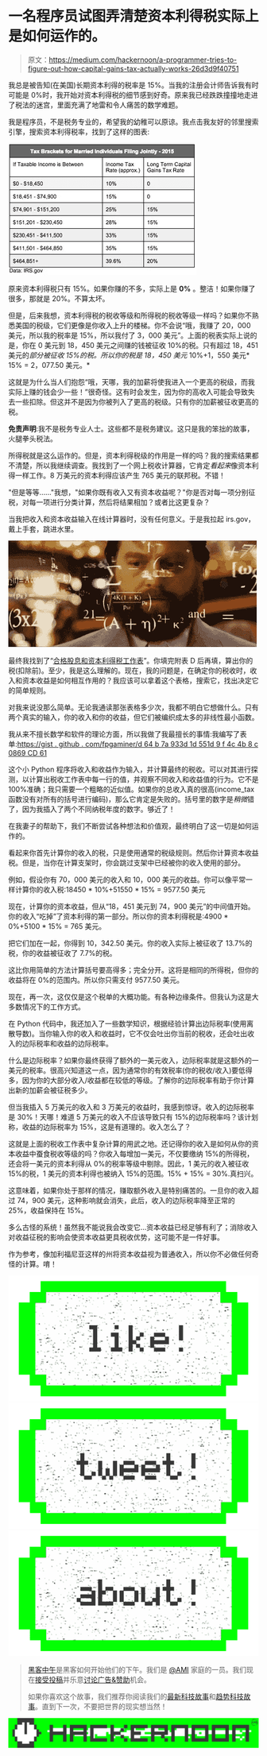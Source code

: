 # 一名程序员试图弄清楚资本利得税实际上是如何运作的。

> 原文：<https://medium.com/hackernoon/a-programmer-tries-to-figure-out-how-capital-gains-tax-actually-works-26d3d9f40751>

我总是被告知(在美国)长期资本利得的税率是 15%。当我的注册会计师告诉我有时可能是 0%时，我开始对资本利得税的细节感到好奇。原来我已经跌跌撞撞地走进了税法的迷宫，里面充满了地雷和令人痛苦的数学难题。

我是程序员，不是税务专业的，希望我的幼稚可以原谅。我点击我友好的邻里搜索引擎，搜索资本利得税率，找到了这样的图表:

![](img/26db82e2a5389e68260281598aa2ad4d.png)

原来资本利得税只有 15%。如果你赚的不多，实际上是 **0%** 。整洁！如果你赚了很多，那就是 20%。不算太坏。

但是，后来我想，资本利得税的税收等级和所得税的税收等级一样吗？如果你不熟悉美国的税级，它们更像是你收入上升的楼梯。你不会说“哦，我赚了 20，000 美元，所以我的税率是 15%，所以我付了 3，000 美元”。上面的税表实际上说的是，你在 0 美元到 18，450 美元之间赚的钱被征收 10%的税。只有超过 18，451 美元的*部分被征收 15%的税。所以你的税是 18，450 美元* 10%+1，550 美元* 15% = 2，077.50 美元。*

这就是为什么当人们抱怨“哦，天哪，我的加薪将使我进入一个更高的税级，而我实际上赚的钱会少一些！”很奇怪。这有时会发生，因为你的高收入可能会导致失去一些扣除。但这并不是因为你被列入了更高的税级。只有你的加薪被征收更高的税。

**免责声明**:我不是税务专业人士。这些都不是税务建议。这只是我的笨拙的故事，火腿拳头税法。

所得税就是这么运作的。但是，资本利得税级的作用是一样的吗？我的搜索结果都不清楚，所以我继续调查。我找到了一个网上税收计算器，它肯定*看起来*像资本利得一样工作。8 万美元的资本利得应该产生 765 美元的联邦税。不错！

"但是等等……"我想，"如果你既有收入又有资本收益呢？"你是否对每一项分别征税，对每一项进行分类计算，然后将结果相加？或者比这更复杂？

当我把收入和资本收益输入在线计算器时，没有任何意义。于是我拉起 irs.gov，戴上手套，跳进水里。

![](img/980c497dec26d29f8a8b1907a7c47098.png)

最终我找到了“[合格股息和资本利得税工作表](https://apps.irs.gov/app/vita/content/globalmedia/capital_gain_tax_worksheet_1040i.pdf)”。你填完附表 D 后再填，算出你的税(扣除前)。至少，我是这么理解的。现在，我的问题是，在确定你的税收时，收入和资本收益是如何相互作用的？我应该可以拿着这个表格，搜索它，找出决定它的简单规则。

对我来说没那么简单。无论我通读那张表格多少次，我都不明白它想做什么。只有两个真实的输入，你的收入和你的收益，但它们被编织成太多的非线性最小函数。

我从来不擅长数学和软件的理论方面，所以我做了我最擅长的事情:我编写了表单:[https://gist . github . com/fpgaminer/d 64 b 7a 933d 1d 551d 9 f 4c 4b 8 c 0869 CD 61](https://gist.github.com/fpgaminer/d64b7a933d1d551d9f4c4b8c0869cd61)

这个小 Python 程序将收入和收益作为输入，并计算最终的税收。可以对其进行探测，以计算出税收工作表中每一行的值，并观察不同收入和收益值的行为。它不是 100%准确；我只需要一个粗略的近似值。如果你的总收入真的很高(income_tax 函数没有对所有的括号进行编码)，那么它肯定是失败的。括号里的数字是*稍微*错了，因为我插入了两个不同纳税年度的数字。够近了！

在我妻子的帮助下，我们不断尝试各种想法和价值观，最终明白了这一切是如何运作的。

看起来你首先计算你的收入的税，只是使用通常的税级规则。然后你计算资本收益税。但是，当你在计算支架时，你会跳过支架中已经被你的收入使用的部分。

例如，假设你有 70，000 美元的收入和 10，000 美元的收益。你可以像平常一样计算你的收入税:18450 * 10%+51550 * 15% = 9577.50 美元

现在，计算你的资本收益，但从“18，451 美元到 74，900 美元”的中间值开始。你的收入“吃掉”了资本利得的第一部分。所以你的资本利得税是:4900 * 0%+5100 * 15% = 765 美元。

把它们加在一起，你得到 10，342.50 美元。你的收入实际上被征收了 13.7%的税，你的收益被征收了 7.7%的税。

这比你用简单的方法计算括号要高得多；完全分开。这将是相同的所得税，但你的收益将在 0%的范围内。所以你只需支付 9577.50 美元。

现在，再一次，这仅仅是这个税单的大概功能。有各种边缘条件。但我认为这是大多数情况下的工作方式。

在 Python 代码中，我还加入了一些数学知识，根据经验计算出边际税率(使用离散导数)。当你输入你的收入和收益时，它不仅会吐出你当前的税收，还会吐出收入的边际税率和收益的边际税率。

什么是边际税率？如果你最终获得了额外的一美元收入，边际税率就是这额外的一美元的税率。很高兴知道这一点，因为通常你的有效税率(你的税收/收入)要低得多，因为你的大部分收入/收益都在较低的等级。了解你的边际税率有助于你计算出新的加薪会被征税多少。

但当我插入 5 万美元的收入和 3 万美元的收益时，我感到惊讶。收入的边际税率是 30%！天哪！难道 5 万美元的收入不应该导致只有 15%的边际税率吗？该计划称，收益的边际税率为 15%，这是有道理的。收入怎么了？

这就是上面的税收工作表中复杂计算的用武之地。还记得你的收入是如何从你的资本收益中蚕食税收等级的吗？你收入每增加一美元，不仅要缴纳 15%的所得税，还会将一美元的资本利得从 0%的税率等级中剔除。因此，1 美元的收入被征收 15%的税，1 美元的资本利得也被纳入 15%的范围。15% + 15% = 30%.真扫兴。

这意味着，如果你处于那样的情况，赚取额外收入是特别痛苦的。一旦你的收入超过 74，900 美元，这种影响就会消失，此后，收入的边际税率降至正常的 25%，收益保持在 15%。

多么古怪的系统！虽然我不能说我会改变它…资本收益已经足够有利了；消除收入对收益征税的影响会使资本收益更具税收优势，这可能不是一件好事。

作为参考，像加利福尼亚这样的州将资本收益视为普通收入，所以你不必做任何奇怪的计算。唷！

[![](img/50ef4044ecd4e250b5d50f368b775d38.png)](http://bit.ly/HackernoonFB)[![](img/979d9a46439d5aebbdcdca574e21dc81.png)](https://goo.gl/k7XYbx)[![](img/2930ba6bd2c12218fdbbf7e02c8746ff.png)](https://goo.gl/4ofytp)

> [黑客中午](http://bit.ly/Hackernoon)是黑客如何开始他们的下午。我们是 [@AMI](http://bit.ly/atAMIatAMI) 家庭的一员。我们现在[接受投稿](http://bit.ly/hackernoonsubmission)并乐意[讨论广告&赞助](mailto:partners@amipublications.com)机会。
> 
> 如果你喜欢这个故事，我们推荐你阅读我们的[最新科技故事](http://bit.ly/hackernoonlatestt)和[趋势科技故事](https://hackernoon.com/trending)。直到下一次，不要把世界的现实想当然！

![](img/be0ca55ba73a573dce11effb2ee80d56.png)